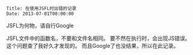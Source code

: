     Title: 在使用JSFL时出错的记录
    Date: 2013-07-01T00:00:00

JSFL为何物，请自行Google  

JSFL文件中的函数名，不要和文件名相同。
要不然在执行时，会出现JS错误。
这个问题查了我好久才发现的。
而且Google了也没结果，所以在此记录。
